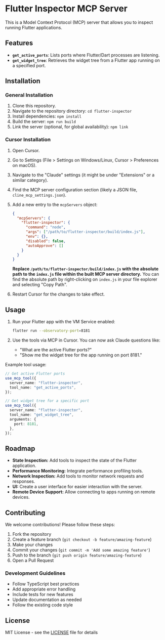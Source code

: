 # Flutter Inspector MCP Server

This is a Model Context Protocol (MCP) server that allows you to inspect running Flutter applications.

## Features

- **`get_active_ports`**: Lists ports where Flutter/Dart processes are listening.
- **`get_widget_tree`**: Retrieves the widget tree from a Flutter app running on a specified port.

## Installation

### General Installation

1.  Clone this repository.
2.  Navigate to the repository directory: `cd flutter-inspector`
3.  Install dependencies: `npm install`
4.  Build the server: `npm run build`
5.  Link the server (optional, for global availability): `npm link`

### Cursor Installation

1.  Open Cursor.
2.  Go to Settings (File > Settings on Windows/Linux, Cursor > Preferences on macOS).
3.  Navigate to the "Claude" settings (it might be under "Extensions" or a similar category).
4.  Find the MCP server configuration section (likely a JSON file, `cline_mcp_settings.json`).
5.  Add a new entry to the `mcpServers` object:

    ```json
    {
      "mcpServers": {
        "flutter-inspector": {
          "command": "node",
          "args": ["/path/to/flutter-inspector/build/index.js"],
          "env": {},
          "disabled": false,
          "autoApprove": []
        }
      }
    }
    ```

    **Replace `/path/to/flutter-inspector/build/index.js` with the absolute path to the `index.js` file within the built MCP server directory.** You can find the absolute path by right-clicking on `index.js` in your file explorer and selecting "Copy Path".

6.  Restart Cursor for the changes to take effect.

## Usage

1.  Run your Flutter app with the VM Service enabled:

    ```bash
    flutter run --observatory-port=8181
    ```

2.  Use the tools via MCP in Cursor. You can now ask Claude questions like:
    - "What are the active Flutter ports?"
    - "Show me the widget tree for the app running on port 8181."

Example tool usage:

```typescript
// Get active Flutter ports
use_mcp_tool({
  server_name: "flutter-inspector",
  tool_name: "get_active_ports",
});

// Get widget tree for a specific port
use_mcp_tool({
  server_name: "flutter-inspector",
  tool_name: "get_widget_tree",
  arguments: {
    port: 8181,
  },
});
```

## Roadmap

- **State Inspection:** Add tools to inspect the state of the Flutter application.
- **Performance Monitoring:** Integrate performance profiling tools.
- **Network Inspection:** Add tools to monitor network requests and responses.
- **UI:** Create a user interface for easier interaction with the server.
- **Remote Device Support:** Allow connecting to apps running on remote devices.

## Contributing

We welcome contributions! Please follow these steps:

1. Fork the repository
2. Create a feature branch (`git checkout -b feature/amazing-feature`)
3. Make your changes
4. Commit your changes (`git commit -m 'Add some amazing feature'`)
5. Push to the branch (`git push origin feature/amazing-feature`)
6. Open a Pull Request

### Development Guidelines

- Follow TypeScript best practices
- Add appropriate error handling
- Include tests for new features
- Update documentation as needed
- Follow the existing code style

## License

MIT License - see the [LICENSE](LICENSE) file for details
